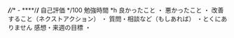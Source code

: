 ***/**/** - ****/**/**
自己評価
*/100
勉強時間
*h
良かったこと
・
悪かったこと
・
改善すること（ネクストアクション）
・
質問・相談など（もしあれば）
・とくにありません
感想・来週の目標
・
